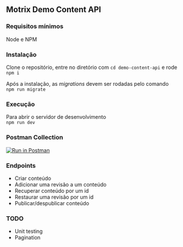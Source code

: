 ## Motrix Demo Content API

### Requisitos mínimos
Node e NPM
### Instalação
Clone o repositório, entre no diretório com `cd demo-content-api` e rode    
```npm i```

Após a instalação, as _migrations_ devem ser rodadas pelo comando    
```npm run migrate```

### Execução
Para abrir o servidor de desenvolvimento    
```npm run dev```

### Postman Collection
[![Run in Postman](https://run.pstmn.io/button.svg)](https://app.getpostman.com/run-collection/12093074-7a793f0f-ea23-4d93-a275-7acdbffdb85d?action=collection%2Ffork&collection-url=entityId%3D12093074-7a793f0f-ea23-4d93-a275-7acdbffdb85d%26entityType%3Dcollection%26workspaceId%3Dbc2ebcec-3e06-4559-96bc-b1c840740014)

### Endpoints

- Criar conteúdo
- Adicionar uma revisão a um conteúdo
- Recuperar conteúdo por um id
- Restaurar uma revisão por um id
- Publicar/despublicar conteúdo

### TODO
- Unit testing
- Pagination